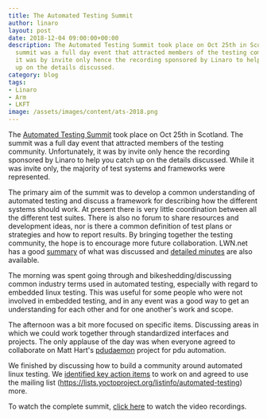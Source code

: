 ```yaml
---
title: The Automated Testing Summit
author: linaro
layout: post
date: 2018-12-04 09:00:00+00:00
description: The Automated Testing Summit took place on Oct 25th in Scotland. The
  summit was a full day event that attracted members of the testing community. Unfortunately,
  it was by invite only hence the recording sponsored by Linaro to help you catch
  up on the details discussed.
category: blog
tags:
- Linaro
- Arm
- LKFT
image: /assets/images/content/ats-2018.png
---
```


The [Automated Testing Summit](https://elinux.org/ATS_2018_Minutes) took place on Oct 25th in Scotland. The summit was a full day event that attracted members of the testing community. Unfortunately, it was by invite only hence the recording sponsored by Linaro to help you catch up on the details discussed. While it was invite only, the majority of test systems and frameworks were represented.

The primary aim of the summit was to develop a common understanding of automated testing and discuss a framework for describing how the different systems should work. At present there is very little coordination between all the different test suites. There is also no forum to share resources and development ideas, nor is there a common definition of test plans or strategies and how to report results. By bringing together the testing community, the hope is to encourage more future collaboration. LWN.net has a good [summary](https://lwn.net/Articles/771782/) of what was discussed and [detailed minutes](https://elinux.org/ATS_2018_Minutes) are also available.

The morning was spent going through and bikeshedding/discussing common industry terms used in automated testing, especially with regard to embedded linux testing. This was useful for some people who were not involved in embedded testing, and in any event was a good way to get an understanding for each other and for one another's work and scope.

The afternoon was a bit more focused on specific items. Discussing areas in which we could work together through standardized interfaces and projects. The only applause of the day was when everyone agreed to collaborate on Matt Hart's [pdudaemon](https://github.com/pdudaemon/pdudaemon) project for pdu automation.

We finished by discussing how to build a community around automated linux testing. We [identified key action items](https://elinux.org/ATS_2018_Minutes) to work on and agreed to use the mailing list (https://lists.yoctoproject.org/listinfo/automated-testing) more.

To watch the complete summit, [click here](/events/ats-2018/) to watch the video recordings.